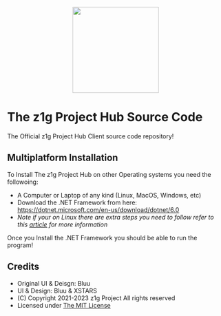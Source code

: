 <p align="center"><img src="https://z1g-project.repl.co/assets/img/logo.png" height="200">
</p>

# The z1g Project Hub Source Code

The Official z1g Project Hub Client source code repository!

## Multiplatform Installation

To Install The z1g Project Hub on other Operating systems you need the followoing:
- A Computer or Laptop of any kind (Linux, MacOS, Windows, etc)
- Download the .NET Framework from here: https://dotnet.microsoft.com/en-us/download/dotnet/6.0
- *Note if your on Linux there are extra steps you need to follow refer to this [article](https://z1g-project.johnglynn2.repl.co/support/kb/19987/?ref=github) for more information*

Once you Install the .NET Framework you should be able to run the program!

## Credits

- Original UI & Deisgn: Bluu
- UI & Design: Bluu & XSTARS
- (C) Copyright 2021-2023 z1g Project All rights reserved
- Licensed under [The MIT License](https://github.com/z1g-project/z1g-Project-Hub/blob/master/LICENSE.txt)
